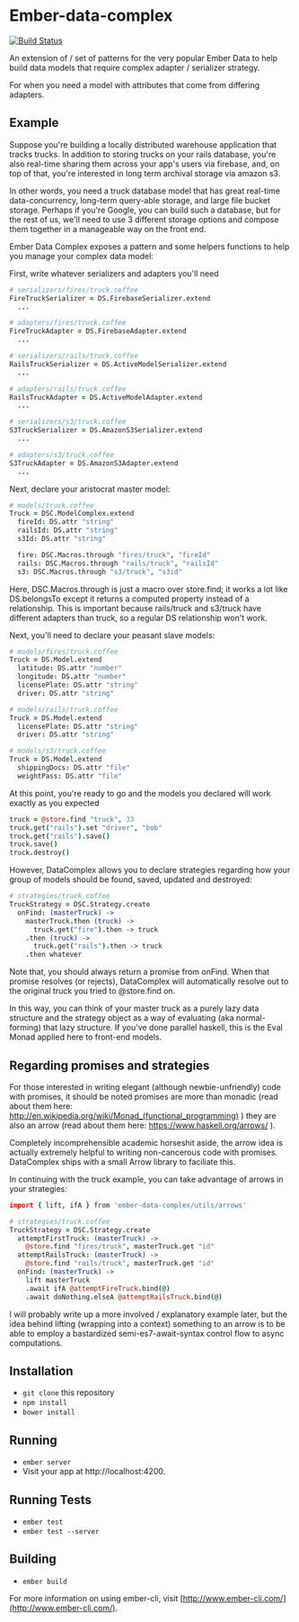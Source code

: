 # Ember-data-complex
[![Build Status](https://travis-ci.org/foxnewsnetwork/ember-data-complex.svg)](https://travis-ci.org/foxnewsnetwork/ember-data-complex)

An extension of / set of patterns for the very popular Ember Data to help build data models that require complex adapter / serializer strategy. 

For when you need a model with attributes that come from differing adapters.

## Example

Suppose you're building a locally distributed warehouse application that tracks trucks. In addition to storing trucks on your rails database, you're also real-time sharing them across your app's users via firebase, and, on top of that, you're interested in long term archival storage via amazon s3.

In other words, you need a truck database model that has great real-time data-concurrency, long-term query-able storage, and large file bucket storage. Perhaps if you're Google, you can build such a database, but for the rest of us, we'll need to use 3 different storage options and compose them together in a manageable way on the front end.

Ember Data Complex exposes a pattern and some helpers functions to help you manage your complex data model:

First, write whatever serializers and adapters you'll need
```coffee
# serializers/fires/truck.coffee
FireTruckSerializer = DS.FirebaseSerializer.extend
  ...

# adapters/fires/truck.coffee
FireTruckAdapter = DS.FirebaseAdapter.extend
  ...

# serializers/rails/truck.coffee
RailsTruckSerializer = DS.ActiveModelSerializer.extend
  ...

# adapters/rails/truck.coffee
RailsTruckAdapter = DS.ActiveModelAdapter.extend
  ...

# serializers/s3/truck.coffee
S3TruckSerializer = DS.AmazonS3Serializer.extend
  ...

# adapters/s3/truck.coffee
S3TruckAdapter = DS.AmazonS3Adapter.extend
  ...
```

Next, declare your aristocrat master model:
```coffee
# models/truck.coffee
Truck = DSC.ModelComplex.extend
  fireId: DS.attr "string"
  railsId: DS.attr "string"
  s3Id: DS.attr "string"

  fire: DSC.Macros.through "fires/truck", "fireId"
  rails: DSC.Macros.through "rails/truck", "railsId"
  s3: DSC.Macros.through "s3/truck", "s3id"
```
Here, DSC.Macros.through is just a macro over store.find; it works a lot like DS.belongsTo except it returns a computed property instead of a relationship. This is important because rails/truck and s3/truck have different adapters than truck, so a regular DS relationship won't work.

Next, you'll need to declare your peasant slave models:
```coffee
# models/fires/truck.coffee
Truck = DS.Model.extend
  latitude: DS.attr "number"
  longitude: DS.attr "number"
  licensePlate: DS.attr "string"
  driver: DS.attr "string"

# models/rails/truck.coffee
Truck = DS.Model.extend
  licensePlate: DS.attr "string"
  driver: DS.attr "string"

# models/s3/truck.coffee
Truck = DS.Model.extend
  shippingDocs: DS.attr "file"
  weightPass: DS.attr "file"
```
At this point, you're ready to go and the models you declared will work exactly as you expected

```coffee
truck = @store.find "truck", 33
truck.get("rails").set "driver", "bob"
truck.get("rails").save()
truck.save()
truck.destroy()
```
However, DataComplex allows you to declare strategies regarding how your group of models should be found, saved, updated and destroyed:

```coffee
# strategies/truck.coffee
TruckStrategy = DSC.Strategy.create
  onFind: (masterTruck) ->
    masterTruck.then (truck) ->
      truck.get("fire").then -> truck
    .then (truck) ->
      truck.get("rails").then -> truck
    .then whatever
```
Note that, you should always return a promise from onFind. When that promise resolves (or rejects), DataComplex will automatically resolve out to the original truck you tried to @store.find on.

In this way, you can think of your master truck as a purely lazy data structure and the strategy object as a way of evaluating (aka normal-forming) that lazy structure. If you've done parallel haskell, this is the Eval Monad applied here to front-end models.

## Regarding promises and strategies
For those interested in writing elegant (although newbie-unfriendly) code with promises, it should be noted promises are more than monadic (read about them here: http://en.wikipedia.org/wiki/Monad_(functional_programming) ) they are also an arrow (read about them here: https://www.haskell.org/arrows/ ).

Completely incomprehensible academic horseshit aside, the arrow idea is actually extremely helpful to writing non-cancerous code with promises. DataComplex ships with a small Arrow library to faciliate this.

In continuing with the truck example, you can take advantage of arrows in your strategies:

```coffee
import { lift, ifA } from 'ember-data-complex/utils/arrows'

# strategies/truck.coffee
TruckStrategy = DSC.Strategy.create
  attemptFirstTruck: (masterTruck) ->
    @store.find "fires/truck", masterTruck.get "id"
  attemptRailsTruck: (masterTruck) ->
    @store.find "rails/truck", masterTruck.get "id"
  onFind: (masterTruck) ->
    lift masterTruck
    .await ifA @attemptFireTruck.bind(@)
    .await doNothing.elseA @attemptRailsTruck.bind(@)
```
I will probably write up a more involved / explanatory example later, but the idea behind lifting (wrapping into a context) something to an arrow is to be able to employ a bastardized semi-es7-await-syntax control flow to async computations.

## Installation

* `git clone` this repository
* `npm install`
* `bower install`

## Running

* `ember server`
* Visit your app at http://localhost:4200.

## Running Tests

* `ember test`
* `ember test --server`

## Building

* `ember build`

For more information on using ember-cli, visit [http://www.ember-cli.com/](http://www.ember-cli.com/).

